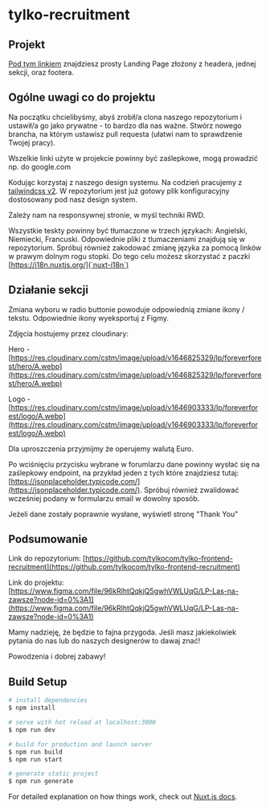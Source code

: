 # tylko-recruitment

## Projekt

[Pod tym linkiem](https://www.figma.com/file/96kRlhtQqkjQ5gwhVWLUqG/LP-Las-na-zawsze?node-id=0%3A1) znajdziesz prosty Landing Page złożony z headera, jednej sekcji, oraz footera.

## Ogólne uwagi co do projektu

Na początku chcielibyśmy, abyś zrobił/a clona naszego repozytorium i ustawił/a go jako prywatne - to bardzo dla nas ważne. Stwórz nowego brancha, na którym ustawisz pull requesta (ułatwi nam to sprawdzenie Twojej pracy).

Wszelkie linki użyte w projekcie powinny być zaślepkowe, mogą prowadzić np. do google.com

Kodując korzystaj z naszego design systemu. Na codzień pracujemy z [tailwindcss v2](https://v2.tailwindcss.com/). W repozytorium jest już gotowy plik konfiguracyjny dostosowany pod nasz design system.

Zależy nam na responsywnej stronie, w myśl techniki RWD.

Wszystkie teskty powinny być tłumaczone w trzech językach: Angielski, Niemiecki, Francuski. Odpowiednie pliki z tlumaczeniami znajdują się w repozytorium. Spróbuj również zakodować zmianę języka za pomocą linków w prawym dolnym rogu stopki. Do tego celu możesz skorzystać z paczki [https://i18n.nuxtjs.org/](`nuxt-i18n`)

## Działanie sekcji

Zmiana wyboru w radio buttonie powoduje odpowiednią zmiane ikony / tekstu.
Odpowiednie ikony wyeksportuj z Figmy.

Zdjęcia hostujemy przez cloudinary:

Hero - [https://res.cloudinary.com/cstm/image/upload/v1646825329/lp/foreverforest/hero/A.webp](https://res.cloudinary.com/cstm/image/upload/v1646825329/lp/foreverforest/hero/A.webp)

Logo - [https://res.cloudinary.com/cstm/image/upload/v1646903333/lp/foreverforest/logo/A.webp](https://res.cloudinary.com/cstm/image/upload/v1646903333/lp/foreverforest/logo/A.webp)

Dla uproszczenia przyjmijmy że operujemy walutą Euro.

Po wciśnięciu przycisku wybrane w forumlarzu dane powinny wysłać się na zaślepkowy endpoint, na przykład jeden z tych które znajdziesz tutaj: [https://jsonplaceholder.typicode.com/](https://jsonplaceholder.typicode.com/). Spróbuj również zwalidować wcześniej podany w formularzu email w dowolny sposób.

Jeżeli dane zostały poprawnie wysłane, wyświetl stronę "Thank You"

## Podsumowanie

Link do repozytorium: 
[https://github.com/tylkocom/tylko-frontend-recruitment](https://github.com/tylkocom/tylko-frontend-recruitment)

Link do projektu: 
[https://www.figma.com/file/96kRlhtQqkjQ5gwhVWLUqG/LP-Las-na-zawsze?node-id=0%3A1](https://www.figma.com/file/96kRlhtQqkjQ5gwhVWLUqG/LP-Las-na-zawsze?node-id=0%3A1)

Mamy nadzieję, że będzie to fajna przygoda. Jeśli masz jakiekolwiek pytania do nas lub do naszych designerów to dawaj znać!


Powodzenia i dobrej zabawy!


## Build Setup

```bash
# install dependencies
$ npm install

# serve with hot reload at localhost:3000
$ npm run dev

# build for production and launch server
$ npm run build
$ npm run start

# generate static project
$ npm run generate
```

For detailed explanation on how things work, check out [Nuxt.js docs](https://nuxtjs.org).